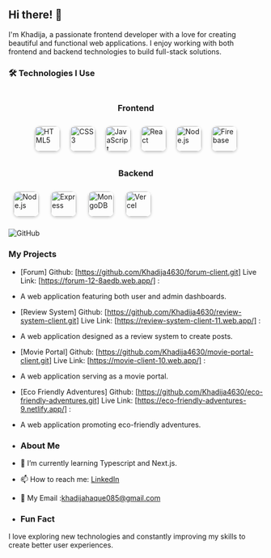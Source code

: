 ## Hi there! 👋
I'm Khadija, a passionate frontend developer with a love for creating beautiful and functional web applications. I enjoy working with both frontend and backend technologies to build full-stack solutions.

### 🛠️ Technologies I Use

<div style="display: flex; flex-wrap: wrap; align-items: center; justify-content: center; margin: 20px 0;">
    <h3 style="width: 100%; text-align: center;">Frontend</h3>
    <img src="https://cdn.jsdelivr.net/gh/devicons/devicon/icons/html5/html5-original.svg" alt="HTML5" width="50" height="50" style="margin: 10px; border-radius: 10px; box-shadow: 0 2px 5px rgba(0, 0, 0, 0.2);"/>
    <img src="https://cdn.jsdelivr.net/gh/devicons/devicon/icons/css3/css3-original.svg" alt="CSS3" width="50" height="50" style="margin: 10px; border-radius: 10px; box-shadow: 0 2px 5px rgba(0, 0, 0, 0.2);"/>
    <img src="https://cdn.jsdelivr.net/gh/devicons/devicon/icons/javascript/javascript-original.svg" alt="JavaScript" width="50" height="50" style="margin: 10px; border-radius: 10px; box-shadow: 0 2px 5px rgba(0, 0, 0, 0.2);"/>
    <img src="https://cdn.jsdelivr.net/gh/devicons/devicon/icons/react/react-original.svg" alt="React" width="50" height="50" style="margin: 10px; border-radius: 10px; box-shadow: 0 2px 5px rgba(0, 0, 0, 0.2);"/>
        <img src="https://cdn.jsdelivr.net/gh/devicons/devicon/icons/nodejs/nodejs-original.svg" alt="Node.js" width="50" height="50" style="margin: 10px; border-radius: 10px; box-shadow: 0 2px 5px rgba(0, 0, 0, 0.2);"/>
    <img src="https://cdn.jsdelivr.net/gh/devicons/devicon/icons/firebase/firebase-plain.svg" alt="Firebase" width="50" height="50" style="margin: 10px; border-radius: 10px; box-shadow: 0 2px 5px rgba(0, 0, 0, 0.2);"/>
</div>
<div>
    <h3 style="width: 100%; text-align: center;">Backend</h3>
    <img src="https://cdn.jsdelivr.net/gh/devicons/devicon/icons/nodejs/nodejs-original.svg" alt="Node.js" width="50" height="50" style="margin: 10px; border-radius: 10px; box-shadow: 0 2px 5px rgba(0, 0, 0, 0.2);"/>
    <img src="https://cdn.jsdelivr.net/gh/devicons/devicon/icons/express/express-original.svg" alt="Express" width="50" height="50" style="margin: 10px; border-radius: 10px; box-shadow: 0 2px 5px rgba(0, 0, 0, 0.2);"/>
    <img src="https://cdn.jsdelivr.net/gh/devicons/devicon/icons/mongodb/mongodb-original.svg" alt="MongoDB" width="50" height="50" style="margin: 10px; border-radius: 10px; box-shadow: 0 2px 5px rgba(0, 0, 0, 0.2);"/>
    <img src="https://cdn.jsdelivr.net/gh/devicons/devicon/icons/vercel/vercel-original.svg" alt="Vercel" width="50" height="50" style="margin: 10px; border-radius: 10px; box-shadow: 0 2px 5px rgba(0, 0, 0, 0.2);"/>
</div>

![GitHub](https://img.shields.io/badge/GitHub-000000?style=for-the-badge&logo=GitHub&logoColor=white)

### My Projects
- [Forum] Github: [https://github.com/Khadija4630/forum-client.git] Live Link: [https://forum-12-8aedb.web.app/] :
- A web application featuring both user and admin dashboards.
  
- [Review System] Github: [https://github.com/Khadija4630/review-system-client.git] Live Link: [https://review-system-client-11.web.app/] : 
- A web application designed as a review system to create posts.

- [Movie Portal] Github: [https://github.com/Khadija4630/movie-portal-client.git] Live Link: [https://movie-client-10.web.app/] :
- A web application serving as a movie portal.

- [Eco Friendly Adventures] Github: [https://github.com/Khadija4630/eco-friendly-adventures.git] Live Link: [https://eco-friendly-adventures-9.netlify.app/] :
- A web application promoting eco-friendly adventures.

- ### About Me
- 🌱 I’m currently learning Typescript and Next.js.
- 📫 How to reach me: [LinkedIn](https://www.linkedin.com/in/khadija-260048271/)
- 💬 My Email :khadijahaque085@gmail.com

- ### Fun Fact
I love exploring new technologies and constantly improving my skills to create better user experiences.
<!--
**Khadija4630/Khadija4630** is a ✨ _special_ ✨ repository because its `README.md` (this file) appears on your GitHub profile.

Here are some ideas to get you started:

- 🔭 I’m currently working on ...
- 🌱 I’m currently learning ...
- 👯 I’m looking to collaborate on ...
- 🤔 I’m looking for help with ...
- 💬 Ask me about ...
- 📫 How to reach me: ...
- 😄 Pronouns: ...
- ⚡ Fun fact: ...
-->
